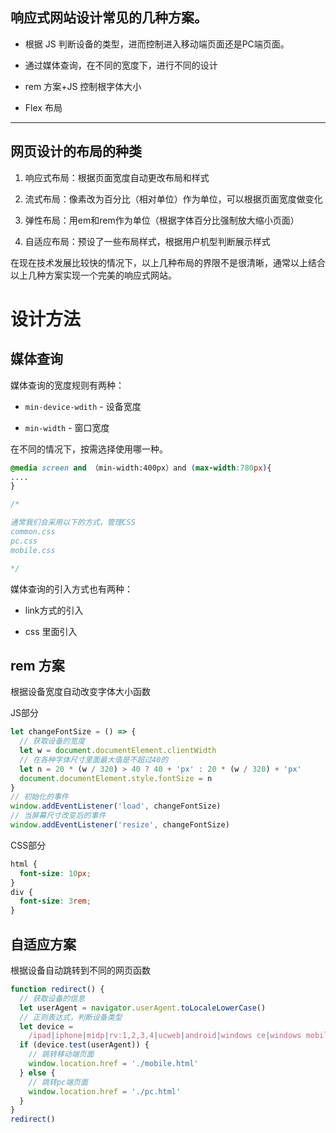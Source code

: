 ## 响应式网站设计常见的几种方案。

-   根据 JS 判断设备的类型，进而控制进入移动端页面还是PC端页面。

-   通过媒体查询，在不同的宽度下，进行不同的设计

-   rem 方案+JS 控制根字体大小

-   Flex 布局

---

## 网页设计的布局的种类

1.  响应式布局：根据页面宽度自动更改布局和样式

2.  流式布局：像素改为百分比（相对单位）作为单位，可以根据页面宽度做变化

3.  弹性布局：用em和rem作为单位（根据字体百分比强制放大缩小页面）

4.  自适应布局：预设了一些布局样式，根据用户机型判断展示样式

在现在技术发展比较快的情况下，以上几种布局的界限不是很清晰，通常以上结合以上几种方案实现一个完美的响应式网站。

# 设计方法

## 媒体查询

媒体查询的宽度规则有两种：

-   `min-device-wdith` - 设备宽度

-   `min-width` - 窗口宽度

在不同的情况下，按需选择使用哪一种。

```CSS
@media screen and （min-width:400px）and (max-width:780px){
....
}

/*

通常我们会采用以下的方式，管理CSS
common.css
pc.css
mobile.css

*/
```

媒体查询的引入方式也有两种：

-   link方式的引入

-   css 里面引入

## rem 方案

根据设备宽度自动改变字体大小函数

JS部分

```JavaScript
let changeFontSize = () => {
  // 获取设备的宽度
  let w = document.documentElement.clientWidth
  // 在各种字体尺寸里面最大值是不超过40的
  let n = 20 * (w / 320) > 40 ? 40 + 'px' : 20 * (w / 320) + 'px'
  document.documentElement.style.fontSize = n
}
// 初始化的事件
window.addEventListener('load', changeFontSize)
// 当屏幕尺寸改变后的事件
window.addEventListener('resize', changeFontSize)
```

CSS部分

```CSS
html {
  font-size: 10px;
}
div {
  font-size: 3rem;
}
```

  

## 自适应方案

根据设备自动跳转到不同的网页函数

```JavaScript
function redirect() {
  // 获取设备的信息
  let userAgent = navigator.userAgent.toLocaleLowerCase()
  // 正则表达式，判断设备类型
  let device =
    /ipad|iphone|midp|rv:1,2,3,4|ucweb|android|windows ce|windows mobile/
  if (device.test(userAgent)) {
    // 跳转移动端页面
    window.location.href = './mobile.html'
  } else {
    // 跳转pc端页面
    window.location.href = './pc.html'
  }
}
redirect()
```